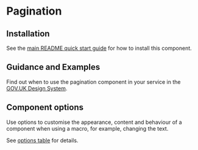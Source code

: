 # Pagination

## Installation

See the [main README quick start guide](https://github.com/CautionYourBlast/govuk-frontend#quick-start) for how to install this component.

## Guidance and Examples

Find out when to use the pagination component in your service in the [GOV.UK Design System](https://design-system.service.gov.uk/components/pagination).

## Component options

Use options to customise the appearance, content and behaviour of a component when using a macro, for example, changing the text.

See [options table](https://design-system.service.gov.uk/components/details/#options-pagination-example) for details.
